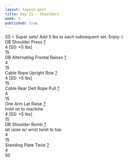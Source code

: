 ```yaml
---
layout: layout-post
title: Day 21 — Shoulders
week: 3
published: true
---
```


<div class="ex_list">

  <div class="note">SS = Super sets! Add 5 lbs to each subsequent set. Enjoy :\ </div>

  <div class="ex">
    <div class="name">
      DB Shoulder Press
      <a href="https://www.youtube.com/watch?v=qEwKCR5JCog" target="_blank">?</a>
    </div>
    <div class="set">4 [SS: +5 lbs]</div>
    <div class="rep">15</div>
  </div>

  <div class="ex">
    <div class="name">
      DB Alternating Frontal Raises
      <a href="https://www.youtube.com/watch?v=D-3JnFrFUOw" target="_blank">?</a>
    </div>
    <div class="set">4</div>
    <div class="rep">15</div>
  </div>

  <div class="ex">
    <div class="name">
      Cable Rope Upright Row 
      <a href="https://www.youtube.com/watch?v=MyKg-VXwF38" target="_blank">?</a>
    </div>
    <div class="set">4 [SS: +5 lbs]</div>
    <div class="rep">15</div>
  </div>

  <div class="ex">
    <div class="name">
      Cable Rear Delt Rope Pull
      <a href="https://www.youtube.com/watch?v=MY_SxtGoExE" target="_blank">?</a>
    </div>
    <div class="set">4</div>
    <div class="rep">15</div>
  </div>

  <div class="ex">
    <div class="name">
      One Arm Lat Raise 
      <a href="https://www.youtube.com/watch?v=FGU9j1P5L-w" target="_blank">?</a>
      <div class="note">hold on to machine</div>
    </div>
    <div class="set">4 [SS: +5 lbs]</div>
    <div class="rep">15</div>
  </div>

  <div class="ex">
    <div class="name">
      DB Shoulder Bomb
      <a href="https://www.youtube.com/watch?v=3FzQd-aN1V4" target="_blank">?</a>
      <div class="note">lat raise w/ wrist twist to top</div>
    </div>
    <div class="set">4</div>
    <div class="rep">15</div>
  </div>

  <div class="ex">
    <div class="name">
      Standing Plate Twist 
      <a href="https://www.youtube.com/watch?v=xNySAH5fKas" target="_blank">?</a>
    </div>
    <div class="set">4</div>
    <div class="rep">50</div>
  </div>






</div>



